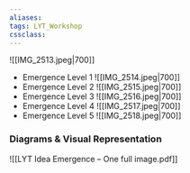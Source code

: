```yaml
---
aliases:
tags: LYT_Workshop 
cssclass: 
---
```


![[IMG_2513.jpeg|700]]
- Emergence Level 1
	![[IMG_2514.jpeg|700]]
- Emergence Level 2
	![[IMG_2515.jpeg|700]]
- Emergence Level 3
	![[IMG_2516.jpeg|700]]
- Emergence Level 4
	![[IMG_2517.jpeg|700]]
- Emergence Level 5
	![[IMG_2518.jpeg|700]]

### Diagrams & Visual Representation

![[LYT Idea Emergence – One full image.pdf]]